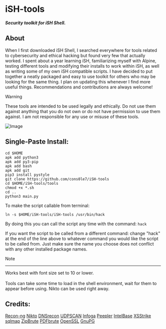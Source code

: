 # iSH-tools
***Security toolkit for iSH Shell.***

## About
When I first downloaded iSH Shell, I searched everywhere for tools related to cybersecurity and ethical hacking but found very few that actually worked. I spent about a year learning iSH, familiarizing myself with Alpine, testing different tools and modifying their installs to work within iSH, as well as  writing some of my own iSH compatible scripts. I have decided to put together a neatly packaged and easy to use toolkit for others who may be looking for the same thing. I plan on updating this whenever I find more useful things. Recommendations and contributions are always welcome!

> [!Warning]
> These tools are intended to be used legally and ethically. Do not use them against anything that you do not own or do not have permission to use them against. I am not responsible for any use or misuse of these tools. 

![Image](https://github.com/user-attachments/assets/cd5c653c-e553-4ae8-941a-a7705195edf1) 

## Single-Paste Install: 
```
cd $HOME
apk add python3 
apk add py3-pip 
apk add bash
apk add git 
pip3 install pystyle 
git clone https://github.com/cons0le7/iSH-tools
cd $HOME/iSH-tools/tools
chmod +x *.sh
cd ..
python3 main.py
```
To make the script callable from terminal:
```
ln -s $HOME/iSH-tools/iSH-tools /usr/bin/hack
```
By doing this you can call the script any time with the command: `hack`

If you want the script to be called from a different command: 
change "hack" at the end of the line above to whatever command you would like the script to be called from. Just make sure the name you choose does not conflict with any other installed package names.

> [!Note]
> ___
> Works best with font size set to 10 or lower. <br><br>
> Tools can take some time to load in the shell environment, wait for them to appear before using. Nikto can be used right away.
> <br>

## Credits: 

[Recon-ng](https://github.com/lanmaster53/recon-ng)
[Nikto](https://github.com/sullo/nikto)
[DNSrecon](https://github.com/darkoperator/dnsrecon) 
[UDPSCAN](https://github.com/cons0le7/UDPSCAN) 
[Infoga](https://github.com/The404Hacking/Infoga)
[Peepler](https://github.com/scarlmao/peepler)
[IntelBase](https://github.com/cons0le7/IntelBase-CLI) 
[XSStrike](https://github.com/s0md3v/XSStrike) 
[sqlmap](https://github.com/sqlmapproject/sqlmap) 
[ZipBrute](https://github.com/midwestcoder2020/FileBruteforcers)
[PDFbrute](https://github.com/midwestcoder2020/FileBruteforcers) 
[OpenSSL](http://openssl-library.org) 
[GnuPG](https://gnupg.org)
